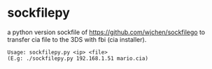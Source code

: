 # sockfilepy
a python version sockfile of https://github.com/wjchen/sockfilego to transfer cia file to the 3DS with fbi (cia installer).

```
Usage: sockfilepy.py <ip> <file>
(E.g: ./sockfilepy.py 192.168.1.51 mario.cia)
```